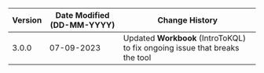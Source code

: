 | **Version** | **Date Modified (DD-MM-YYYY)** | **Change History**                          |
|-------------|--------------------------------|---------------------------------------------|
| 3.0.0       | 07-09-2023                     | Updated **Workbook** (IntroToKQL) to fix ongoing issue that breaks the tool   | 
